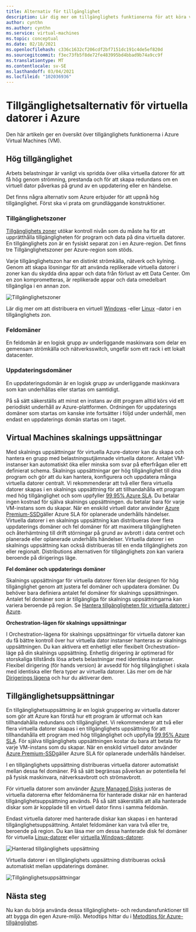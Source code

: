 ```yaml
---
title: Alternativ för tillgänglighet
description: Lär dig mer om tillgänglighets funktionerna för att köra virtuella datorer i Azure
author: cynthn
ms.author: cynthn
ms.service: virtual-machines
ms.topic: conceptual
ms.date: 02/18/2021
ms.openlocfilehash: c336c1632cf206cdf2bf7151dc191c4de5ef820d
ms.sourcegitcommit: f3ec73fb5f8de72fe483995bd4bbad9b74a9cc9f
ms.translationtype: MT
ms.contentlocale: sv-SE
ms.lasthandoff: 03/04/2021
ms.locfileid: "102036936"
---
```

# <a name="availability-options-for-virtual-machines-in-azure"></a>Tillgänglighetsalternativ för virtuella datorer i Azure

Den här artikeln ger en översikt över tillgänglighets funktionerna i Azure Virtual Machines (VM).

## <a name="high-availability"></a>Hög tillgänglighet

Arbets belastningar är vanligt vis spridda över olika virtuella datorer för att få hög genom strömning, prestanda och för att skapa redundans om en virtuell dator påverkas på grund av en uppdatering eller en händelse. 

Det finns några alternativ som Azure erbjuder för att uppnå hög tillgänglighet. Först ska vi prata om grundläggande konstruktioner. 

### <a name="availability-zones"></a>Tillgänglighetszoner

[Tillgänglighets zoner](../availability-zones/az-overview.md) utökar kontroll nivån som du måste ha för att upprätthålla tillgängligheten för program och data på dina virtuella datorer. En tillgänglighets zon är en fysiskt separat zon i en Azure-region. Det finns tre Tillgänglighetszoner per Azure-region som stöds. 

Varje tillgänglighetszon har en distinkt strömkälla, nätverk och kylning. Genom att skapa lösningar för att använda replikerade virtuella datorer i zoner kan du skydda dina appar och data från förlust av ett Data Center. Om en zon komprometteras, är replikerade appar och data omedelbart tillgängliga i en annan zon. 

![Tillgänglighetszoner](./media/virtual-machines-common-regions-and-availability/three-zones-per-region.png)

Lär dig mer om att distribuera en virtuell [Windows](./windows/create-powershell-availability-zone.md) -eller [Linux](./linux/create-cli-availability-zone.md) -dator i en tillgänglighets zon.


### <a name="fault-domains"></a>Feldomäner

En feldomän är en logisk grupp av underliggande maskinvara som delar en gemensam strömkälla och nätverksswitch, ungefär som ett rack i ett lokalt datacenter. 

### <a name="update-domains"></a>Uppdateringsdomäner

En uppdateringsdomän är en logisk grupp av underliggande maskinvara som kan underhållas eller startas om samtidigt. 

På så sätt säkerställs att minst en instans av ditt program alltid körs vid ett periodiskt underhåll av Azure-plattformen. Ordningen för uppdaterings domäner som startas om kanske inte fortsätter i följd under underhåll, men endast en uppdaterings domän startas om i taget.


## <a name="virtual-machines-scale-sets"></a>Virtual Machines skalnings uppsättningar 

Med skalnings uppsättningar för virtuella Azure-datorer kan du skapa och hantera en grupp med belastningsutjämnade virtuella datorer. Antalet VM-instanser kan automatiskt öka eller minska som svar på efterfrågan eller ett definierat schema. Skalnings uppsättningar ger hög tillgänglighet till dina program och gör att du kan hantera, konfigurera och uppdatera många virtuella datorer centralt. Vi rekommenderar att två eller flera virtuella datorer skapas i en skalnings uppsättning för att tillhandahålla ett program med hög tillgänglighet och som uppfyller [99,95% Azure SLA](https://azure.microsoft.com/support/legal/sla/virtual-machines/). Du betalar ingen kostnad för själva skalnings uppsättningen. du betalar bara för varje VM-instans som du skapar. När en enskild virtuell dator använder [Azure Premium-SSD](./disks-types.md#premium-ssd)gäller Azure SLA för oplanerade underhålls händelser. Virtuella datorer i en skalnings uppsättning kan distribueras över flera uppdaterings domäner och fel domäner för att maximera tillgängligheten och återhämtning till drift störningar på grund av avbrott i data centret och planerade eller oplanerade underhålls händelser. Virtuella datorer i en skalnings uppsättning kan också distribueras till en enda tillgänglighets zon eller regionalt. Distributions alternativen för tillgänglighets zon kan variera beroende på dirigerings läge.

**Fel domäner och uppdaterings domäner**

Skalnings uppsättningar för virtuella datorer fören klar designen för hög tillgänglighet genom att justera fel domäner och uppdatera domäner. Du behöver bara definiera antalet fel domäner för skalnings uppsättningen. Antalet fel domäner som är tillgängliga för skalnings uppsättningarna kan variera beroende på region. Se [Hantera tillgängligheten för virtuella datorer i Azure](./manage-availability.md).

**Orchestration-lägen för skalnings uppsättningar**

I Orchestration-lägena för skalnings uppsättningar för virtuella datorer kan du få bättre kontroll över hur virtuella dator instanser hanteras av skalnings uppsättningen. Du kan aktivera ett enhetligt eller flexibelt Orchestration-läge på din skalnings uppsättning. Enhetlig dirigering är optimerad för storskaliga tillstånds lösa arbets belastningar med identiska instanser. Flexibel dirigering (för hands version) är avsedd för hög tillgänglighet i skala med identiska eller flera typer av virtuella datorer. Läs mer om de här [Dirigerings lägena](../virtual-machine-scale-sets/virtual-machine-scale-sets-orchestration-modes.md) och hur du aktiverar dem.


## <a name="availability-sets"></a>Tillgänglighetsuppsättningar
En tillgänglighetsuppsättning är en logisk gruppering av virtuella datorer som gör att Azure kan förstå hur ett program är utformat och kan tillhandahålla redundans och tillgänglighet. Vi rekommenderar att två eller flera virtuella datorer skapas i en tillgänglighets uppsättning för att tillhandahålla ett program med hög tillgänglighet och uppfylla [99,95% Azure SLA](https://azure.microsoft.com/support/legal/sla/virtual-machines/). För själva tillgänglighets uppsättningen kostar du bara att betala för varje VM-instans som du skapar. När en enskild virtuell dator använder [Azure Premium-SSD](./disks-types.md#premium-ssd)gäller Azure SLA för oplanerade underhålls händelser.

I en tillgänglighets uppsättning distribueras virtuella datorer automatiskt mellan dessa fel domäner. På så sätt begränsas påverkan av potentiella fel på fysisk maskinvara, nätverksavbrott och strömavbrott.

För virtuella datorer som använder [Azure Managed Disks](./faq-for-disks.md) justeras de virtuella datorerna efter feldomänerna för hanterade diskar när en hanterad tillgänglighetsuppsättning används. På så sätt säkerställs att alla hanterade diskar som är kopplade till en virtuell dator finns i samma feldomän. 

Endast virtuella datorer med hanterade diskar kan skapas i en hanterad tillgänglighetsuppsättning. Antalet feldomäner kan vara två eller tre, beroende på region. Du kan läsa mer om dessa hanterade disk fel domäner för virtuella [Linux-datorer](./manage-availability.md#use-managed-disks-for-vms-in-an-availability-set) eller [virtuella Windows-datorer](./manage-availability.md#use-managed-disks-for-vms-in-an-availability-set).

![Hanterad tillgänglighets uppsättning](./media/virtual-machines-common-manage-availability/md-fd-updated.png)


Virtuella datorer i en tillgänglighets uppsättning distribueras också automatiskt mellan uppdaterings domäner. 

![Tillgänglighetsuppsättningar](./media/virtual-machines-common-manage-availability/ud-fd-configuration.png)

## <a name="next-steps"></a>Nästa steg
Nu kan du börja använda dessa tillgänglighets- och redundansfunktioner till att bygga din egen Azure-miljö. Metodtips hittar du i [Metodtips för Azure-tillgänglighet](/azure/architecture/checklist/resiliency-per-service).
